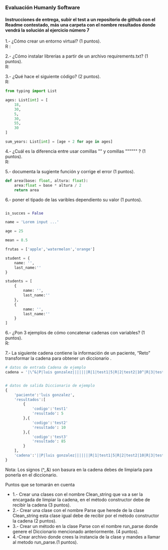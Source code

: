 ### Evaluación Humanly Software <br> 


#### Instrucciones de entrega, subir el test a un repositorio de github con el Readme contestado, más una carpeta con el nombre resultados donde vendrá la solución al ejercicio número 7


1.- ¿Cómo crear un entorno virtual? (1 puntos).<br>
R :

2.- ¿Cómo instalar librerías a partir de un archivo requirements.txt? (1 puntos).<br>
R:

3.- ¿Qué hace el siguiente código?  (2 puntos).<br>
R:

```py
from typing import List

ages: List[int] = [
    18,
    30,
    5,
    30,
    55,
    30
]

sum_years: List[int] = [age + 2 for age in ages]
```

4.- ¿Cuál es la diferencia entre usar comillas "" y comillas """""" ? (1 puntos).<br>
R:

5.- documenta la sugiente función y corrige el error (1 puntos). <br>

```py
def area(base: float, altura: float):
    area:float = base * altura / 2
    return area
```

6.- poner el tipado de las varibles dependiento su valor (1 puntos).

```py

is_succes = False

name = 'Lorem input ...'

age = 25

mean = 8.5

frutas = ['apple','watermelon','orange']

student = {
    name: '',
    last_name:''
}

students = [
    {
        name: '',
        last_name:''
    },
    {
        name: '',
        last_name:''
    }
]
```

6.- ¿Pon 3 ejemplos de cómo concatenar cadenas con variables? (1 puntos). <br>
R:


7.- La siguiente cadena contiene la información de un paciente, “Reto” transformar la cadena para obtener un diccionario .


```py
# datos de entrada Cadena de ejemplo
cadena = '|\^&|P|luis gonzalez|||||||R|1|test1|5|R|2|test2|10^|R|3|test3|85^'


# datos de salida Diccionario de ejemplo
{
    'paciente':'luis gonzalez',
    'resultados':[
        {
            'codigo':'test1'
            'resultado': 5
        },{
            'codigo':'test2'
            'resultado': 10
        },{
            'codigo':'test3'
            'resultado': 85
        }
    ],
    'cadena':'||P|luis gonzalez|||||||R|1|test1|5|R|2|test2|10|R|3|test3|85'
}
```

Nota: 
Los signos (^,\,&) son basura en la cadena debes de limpiarla para ponerla en el diccionario. <br>



Puntos que se tomarán en cuenta
* 1.- Crear una clases con el nombre Clean_string que va a ser la encargada de limpiar la cadena, en el método constructor debe de recibir la cadena (3 puntos).
* 2.- Crear una clase con el nombre Parse que herede de la clase Clean_string esta clase igual debe de recibir por el método constructor la cadena (2 puntos).
* 3.- Crear un método en la clase  Parse con el nombre run_parse donde genere el Diccionario mencionado anteriormente. (4 puntos).
* 4.-Crear archivo donde crees la instancia de la clase y mandes a llamar al metodo run_parse.(1 puntos).

